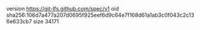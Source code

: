 version https://git-lfs.github.com/spec/v1
oid sha256:106d7a477a207d0695f925eef6d9c64e7f168d61a1ab3c0f043c2c136e633cb7
size 34171

